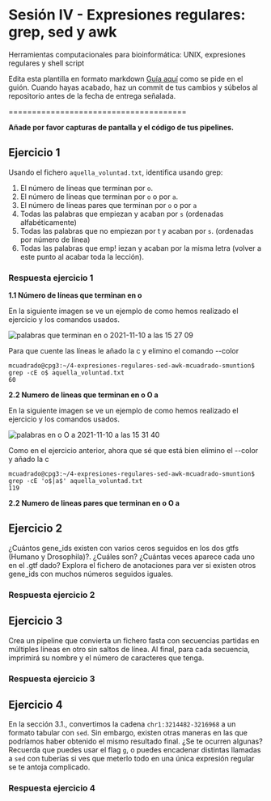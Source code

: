 # Sesión IV - Expresiones regulares: grep, sed y awk

Herramientas computacionales para bioinformática: UNIX, expresiones regulares y shell script

Edita esta plantilla en formato markdown [Guía aquí](https://guides.github.com/features/mastering-markdown/) como se pide en el guión. 
Cuando hayas acabado, haz un commit de tus cambios y súbelos al repositorio antes de la fecha de entrega señalada. 

======================================

**Añade por favor capturas de pantalla y el código de tus pipelines.**


## Ejercicio 1
Usando el fichero `aquella_voluntad.txt`, identifica usando grep:

1. El número de líneas que terminan por `o`. 
2. El número de líneas que terminan por `o` o por `a`. 
3. El número de líneas pares que terminan por `o` o por `a`
4. Todas las palabras que empiezan y acaban por `s` (ordenadas alfabéticamente)
5. Todas las palabras que no empiezan por t y acaban por `s`. (ordenadas por número de línea)
6. Todas las palabras que emp!
iezan y acaban por la misma letra (volver a este punto al acabar toda la lección). 

### Respuesta ejercicio 1

**1.1 Número de líneas que terminan en o**

En la siguiente imagen se ve un ejemplo de como hemos realizado el ejercicio y los comandos usados.

![palabras que terminan en o 2021-11-10 a las 15 27 09](https://user-images.githubusercontent.com/92113168/141133273-fe2d300b-7018-42f7-a04a-a7a6674e7e74.png)

Para que cuente las líneas le añado la c y elimino el comando --color
```
mcuadrado@cpg3:~/4-expresiones-regulares-sed-awk-mcuadrado-smuntion$ grep -cE o$ aquella_voluntad.txt 
60
```


**2.2 Numero de lineas que terminan en o O a**

En la siguiente imagen se ve un ejemplo de como hemos realizado el ejercicio y los comandos usados.

![palabras en o O a 2021-11-10 a las 15 31 40](https://user-images.githubusercontent.com/92113168/141134537-8e236003-bfd5-4f5d-97be-e62189b33380.png)

Como en el ejercicio anterior, ahora que sé que está bien elimino el --color y añado la c
```
mcuadrado@cpg3:~/4-expresiones-regulares-sed-awk-mcuadrado-smuntion$ grep -cE 'o$|a$' aquella_voluntad.txt 
119
```



**2.2 Numero de lineas pares que terminan en o O a**





## Ejercicio 2
¿Cuántos gene_ids existen con varios ceros seguidos en los dos gtfs (Humano y Drosophila)?. ¿Cuáles son? ¿Cuántas veces aparece cada uno en el .gtf dado?
Explora el fichero de anotaciones para ver si existen otros gene_ids con muchos números seguidos iguales.

### Respuesta ejercicio 2


## Ejercicio 3

Crea un pipeline que convierta un fichero fasta con secuencias partidas en múltiples líneas en otro sin saltos de línea. 
Al final, para cada secuencia, imprimirá su nombre y el número de caracteres que tenga. 

### Respuesta ejercicio 3


## Ejercicio 4
En la sección 3.1., convertimos la cadena `chr1:3214482-3216968` a un formato tabular con `sed`. Sin embargo, existen otras maneras en las que podríamos haber obtenido el mismo resultado final. ¿Se te ocurren algunas? Recuerda que puedes usar el flag `g`, o puedes encadenar distintas llamadas a `sed` con tuberías si ves que meterlo todo en una única expresión regular se te antoja complicado. 

### Respuesta ejercicio 4

